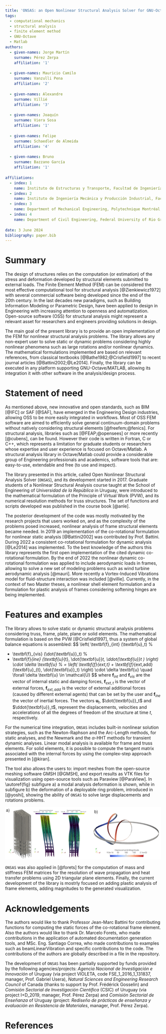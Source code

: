 ```yaml
---
title: 'ONSAS: an Open Nonlinear Structural Analysis Solver for GNU-Octave/MATLAB'
tags:
  - computational mechanics
  - structural analysis
  - finite element method
  - GNU-Octave
  - Matlab
authors:
  - given-names: Jorge Martín
    surname: Pérez Zerpa
    affiliation: '1'

  - given-names: Mauricio Camilo
    surname: Vanzulli Pena
    affiliation: '2'

  - given-names: Alexandre
    surname: Villié
    affiliation: '3'

  - given-names: Joaquín
    surname: Viera Sosa
    affiliation: '1'
    
  - given-names: Felipe
    surname: Schaedler de Almeida
    affiliation: '4'

  - given-names: Bruno
    surname: Bazzano García
    affiliation: '1'

affiliations:
  - index: 1
    name: Instituto de Estructuras y Transporte, Facultad de Ingeniería, Universidad de la República, Montevideo, Uruguay
  - index: 2
    name: Instituto de Ingeniería Mecánica y Producción Industrial, Facultad de Ingeniería, Universidad de la República, Montevideo, Uruguay
  - index: 3
    name: Department of Mechanical Engineering, Polytechnique Montréal, Montréal, Canada.
  - index: 4
    name: Department of Civil Engineering, Federal University of Rio Grande Do Sul, Porto Alegre, Brazil

date: 3 June 2024
bibliography: paper.bib
---
```


# Summary

The design of structures relies on the computation (or estimation) of the stress and deformation developed by structural elements submitted to external loads. The Finite Element Method (FEM) can be considered the most effective computational tool for structural analysis [@Zienkiewicz1972] with several commercial software being developed since the end of the 20th century. In the last decades new paradigms, such as Building Information Modeling or Parametric Design, have been applied to design in Engineering with increasing attention to openness and automatization. Open-source software (OSS) for structural analysis might represent a relevant asset for researchers and engineers providing solutions in design.

The main goal of the present library is to provide an open implementation of the FEM for nonlinear structural analysis problems. The library allows any non-expert user to solve static or dynamic problems considering highly nonlinear phenomena such as large rotations and/or nonlinear dynamics. The mathematical formulations implemented are based on relevant references, from classical textbooks [@Bathe1982;@Crisfield1997] to recent journal articles [@Battini2002;@Le2014]. Finally, the library can be executed in any platform supporting GNU-Octave/MATLAB, allowing its integration it with other software in the analysis/design process.

# Statement of need

As mentioned above, new innovative and open standards, such as BIM [@IFC] or SAF [@SAF], have emerged in the Engineering Design industries, allowing OSS to be more easily integrated in workflows. Most of OSS FEM software are aimed to efficiently solve general continuum-domain problems without natively considering structural elements [@freefem;@fenics]. For structural analysis, libraries such as [@FEAP;@opensees] or more recently [@cubens], can be found. However their code is written in Fortran, C or C++, which represents a limitation for graduate students or researchers whose expertise and user experience is focused on Octave/Matlab. A structural analysis library in Octave/Matlab could provide a considerable group of Engineering professionals and academics, software tools that are: easy-to-use, extendable and free (to use and inspect).

The library presented in this article, called Open Nonlinear Structural Analysis Solver (`ONSAS`), and its development started in 2017. Graduate students of a Nonlinear Structural Analysis course taught at the School of Engineering of _Universidad de la República_ in Uruguay, were introduced to the mathematical formulation of the Principle of Virtual Work (PVW), and its numerical resolution methods for truss structures. The set of functions and scripts developed was published in the course book [@anle].

The posterior development of the code was mostly motivated by the research projects that users worked on, and as the complexity of the problems posed increased, nonlinear analysis of frame structural elements became needed. In 2019 an implementation of the co-rotational formulation for nonlinear static analysis [@Battini2002] was contributed by Prof. Battini. During 2022 a consistent co-rotational formulation for dynamic analysis [@Le2014] was implemented. To the best knowledge of the authors this library represents the first open implementation of the cited dynamic co-rotational formulation. By the end of 2022 the nonlinear dynamic co-rotational formulation was applied to include aerodynamic loads in frames, allowing to solve a new set of modeling problems such as wind turbine aerodynamic analysis [@mauri]. More recently a Vortex-Induced Vibrations model for fluid-structure interaction was included [@villie]. Currently, in the context of two Master theses, a nonlinear shell element formulation and a formulation for plastic analysis of frames considering softening hinges are being implemented.


# Features and examples

The library allows to solve static or dynamic structural analysis problems considering truss, frame, plate, plane or solid elements. The mathematical formulation is based on the PVW [@Crisfield1997], thus a system of global balance equations is assembled:
$$
\left( \textbf{f}_{int} (\textbf{u}_t) %
+ \textbf{f}_{vis} (\dot{\textbf{u}}_t)  %
+ \textbf{f}_{ine} (\textbf{u}_{t}, \dot{\textbf{u}}_t, \ddot{\textbf{u}}_t )
\right) \cdot \delta \textbf{u}  %
= \left(  \textbf{f}_{ext,t} + \textbf{f}_{ext,add} (\textbf{u}_{t}, \dot{\textbf{u}}_t) \right) \cdot \delta \textbf{u}
\quad \forall \delta \textbf{u} \in \mathcal{U}
$$
where $\textbf{f}_{int}$ and $\textbf{f}_{vis}$ are the vector of internal static and damping forces, $\textbf{f}_{ext,t}$ is the vector of external forces, $\textbf{f}_{ext,add}$ is the vector of external additional forces (caused by different external agents) that can be set by the user and $\textbf{f}_{ine}$ the vector of inertial forces. The vectors $\textbf{u}_t$, $\dot{\textbf{u}}_t$ and $\ddot{\textbf{u}}_t$, represent the displacements, velocities and accelerations of all the degrees of freedom of the structure at time $t$, respectively.

For the numerical time integration, `ONSAS` includes built-in nonlinear solution strategies, such as the Newton-Raphson and the Arc-Length methods, for static analyses, and the Newmark and the $\alpha$-HHT methods for transient dynamic analyses. Linear modal analysis is available for frame and truss elements. For solid elements, it is possible to compute the tangent matrix associated with the internal forces by using the complex-step approach presented in [@kiran]. 

The tool also allows the users to: import meshes from the open-source meshing software GMSH [@GMSH], and export results as VTK files for visualization using open-source tools such as Paraview [@ParaView]. In \autoref{fig} subfigure a) a modal analysis deformation is shown, while in subfigure b) the deformation of a deployable ring problem, introduced in [@yoshi], showing the ability of `ONSAS` to solve large displacements and rotations problems.

![Visualization examples: a) two modes of deformation obtained for a multi-storey building; b) reference and deformed configuration of a deployable ring. \label{fig}](fig.png)

`ONSAS` was also applied in [@forets] for the computation of mass and stiffness FEM matrices for the resolution of wave propagation and heat transfer problems using 2D triangular plane elements.  Finally, the current development of the library is mostrly focused on adding plastic analysis of frame elements, adding magnitudes to the generated visualization. 

# Acknowledgements

The authors would like to thank Professor Jean-Marc Battini for contributing functions for computing the static forces of the co-rotational frame element. Also the authors would like to thank Dr. Marcelo Forets, who made contributions in the application of automated documentation generation tools, and MSc. Eng. Santiago Correa, who made contributions to examples such as beamLinearVibration and specific contributions to the code. The contributions of the authors are globally described in a file in the repository.

The development of `ONSAS` has been partially supported by funds provided by the following agencies/projects: _Agencia Nacional de Investigación e Innovación_ of Uruguay (via project VIOLETA, code FSE_1_2016_1_131837, manager, Prof. Gabriel Usera), _Natural Sciences and Engineering Research Council_ of Canada (thanks to support by Prof. Frédérick Gosselin) and _Comisión Sectorial de Investigación Científica_ (CSIC) of Uruguay (via project I+D_2019, manager, Prof. Pérez Zerpa) and _Comisión Sectorial de Enseñanza_ of Uruguay (project: _Rediseño de prácticas de enseñanza y evaluación en Resistencia de Materiales_, manager, Prof. Pérez Zerpa).

# References
